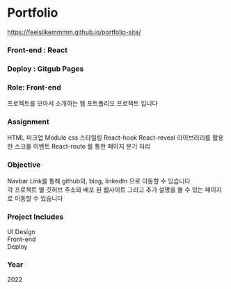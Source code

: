 # Portfolio
https://feelslikemmmm.github.io/portfolio-site/
### Front-end : React
### Deploy : Gitgub Pages
### Role: Front-end

프로젝트를 모아서 소개하는 웹 포트폴리오 프로젝트 입니다

### Assignment
HTML 마크업
Module css 스타일링
React-hook
React-reveal 라이브러리를 활용한 스크롤 이벤트
React-route 를 통한 페이지 분기 처리
### Objective
Navbar Link를 통해 github와, blog, linkedIn 으로 이동할 수 있습니다<br/>
각 프로젝트 별 깃허브 주소와 배포 된 웹사이트 그리고 추가 설명을 볼 수 있는 페이지로 이동할 수 있습니다
### Project Includes
UI Design <br/>
Front-end <br/>
Deploy <br/>
### Year
2022

